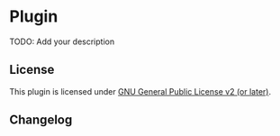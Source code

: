 # Plugin

TODO: Add your description

## License

This plugin is licensed under [GNU General Public License v2 (or later)](LICENSE.md).

## Changelog

